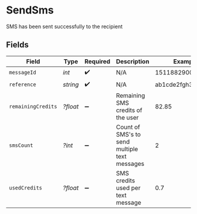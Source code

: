 # SendSms

SMS has been sent successfully to the recipient


## Fields

| Field                                         | Type                                          | Required                                      | Description                                   | Example                                       |
| --------------------------------------------- | --------------------------------------------- | --------------------------------------------- | --------------------------------------------- | --------------------------------------------- |
| `messageId`                                   | *int*                                         | :heavy_check_mark:                            | N/A                                           | 1511882900176220                              |
| `reference`                                   | *string*                                      | :heavy_check_mark:                            | N/A                                           | ab1cde2fgh3i4jklmno                           |
| `remainingCredits`                            | *?float*                                      | :heavy_minus_sign:                            | Remaining SMS credits of the user             | 82.85                                         |
| `smsCount`                                    | *?int*                                        | :heavy_minus_sign:                            | Count of SMS's to send multiple text messages | 2                                             |
| `usedCredits`                                 | *?float*                                      | :heavy_minus_sign:                            | SMS credits used per text message             | 0.7                                           |